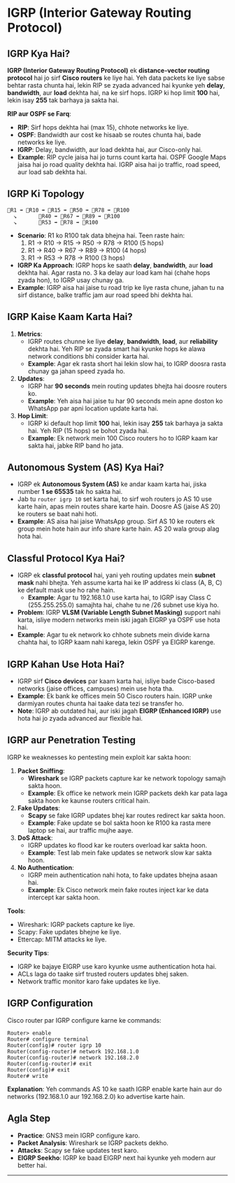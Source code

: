 # IGRP (Interior Gateway Routing Protocol)

## IGRP Kya Hai?
**IGRP (Interior Gateway Routing Protocol)** ek **distance-vector routing protocol** hai jo sirf **Cisco routers** ke liye hai. Yeh data packets ke liye sabse behtar rasta chunta hai, lekin RIP se zyada advanced hai kyunke yeh **delay**, **bandwidth**, aur **load** dekhta hai, na ke sirf hops. IGRP ki hop limit **100** hai, lekin isay **255** tak barhaya ja sakta hai.

**RIP aur OSPF se Farq**:
- **RIP**: Sirf hops dekhta hai (max 15), chhote networks ke liye.
- **OSPF**: Bandwidth aur cost ke hisaab se routes chunta hai, bade networks ke liye.
- **IGRP**: Delay, bandwidth, aur load dekhta hai, aur Cisco-only hai.
- **Example**: RIP cycle jaisa hai jo turns count karta hai. OSPF Google Maps jaisa hai jo road quality dekhta hai. IGRP aisa hai jo traffic, road speed, aur load sab dekhta hai.

## IGRP Ki Topology

```
🔳R1 ➡️ 🔳R10 ➡️ 🔳R15 ➡️ 🔳R50 ➡️ 🔳R78 ➡️ 🔳R100
  ↘️       🔳R40 ➡️ 🔳R67 ➡️ 🔳R89 ➡️ 🔳R100
  ↘️       🔳R53 ➡️ 🔳R78 ➡️ 🔳R100
```

- **Scenario**: R1 ko R100 tak data bhejna hai. Teen raste hain:
  1. R1 → R10 → R15 → R50 → R78 → R100 (5 hops)
  2. R1 → R40 → R67 → R89 → R100 (4 hops)
  3. R1 → R53 → R78 → R100 (3 hops)
- **IGRP Ka Approach**: IGRP hops ke saath **delay**, **bandwidth**, aur **load** dekhta hai. Agar rasta no. 3 ka delay aur load kam hai (chahe hops zyada hon), to IGRP usay chunay ga.
- **Example**: IGRP aisa hai jaise tu road trip ke liye rasta chune, jahan tu na sirf distance, balke traffic jam aur road speed bhi dekhta hai.

## IGRP Kaise Kaam Karta Hai?
1. **Metrics**:
   - IGRP routes chunne ke liye **delay**, **bandwidth**, **load**, aur **reliability** dekhta hai. Yeh RIP se zyada smart hai kyunke hops ke alawa network conditions bhi consider karta hai.
   - **Example**: Agar ek rasta short hai lekin slow hai, to IGRP doosra rasta chunay ga jahan speed zyada ho.
2. **Updates**:
   - IGRP har **90 seconds** mein routing updates bhejta hai doosre routers ko.
   - **Example**: Yeh aisa hai jaise tu har 90 seconds mein apne doston ko WhatsApp par apni location update karta hai.
3. **Hop Limit**:
   - IGRP ki default hop limit **100** hai, lekin isay **255** tak barhaya ja sakta hai. Yeh RIP (15 hops) se bohot zyada hai.
   - **Example**: Ek network mein 100 Cisco routers ho to IGRP kaam kar sakta hai, jabke RIP band ho jata.

## Autonomous System (AS) Kya Hai?
- IGRP ek **Autonomous System (AS)** ke andar kaam karta hai, jiska number **1 se 65535** tak ho sakta hai.
- Jab tu `router igrp 10` set karta hai, to sirf woh routers jo AS 10 use karte hain, apas mein routes share karte hain. Doosre AS (jaise AS 20) ke routers se baat nahi hoti.
- **Example**: AS aisa hai jaise WhatsApp group. Sirf AS 10 ke routers ek group mein hote hain aur info share karte hain. AS 20 wala group alag hota hai.

## Classful Protocol Kya Hai?
- IGRP ek **classful protocol** hai, yani yeh routing updates mein **subnet mask** nahi bhejta. Yeh assume karta hai ke IP address ki class (A, B, C) ke default mask use ho rahe hain.
  - **Example**: Agar tu 192.168.1.0 use karta hai, to IGRP isay Class C (255.255.255.0) samajhta hai, chahe tu ne /26 subnet use kiya ho.
- **Problem**: IGRP **VLSM (Variable Length Subnet Masking)** support nahi karta, isliye modern networks mein iski jagah EIGRP ya OSPF use hota hai.
- **Example**: Agar tu ek network ko chhote subnets mein divide karna chahta hai, to IGRP kaam nahi karega, lekin OSPF ya EIGRP karenge.

## IGRP Kahan Use Hota Hai?
- IGRP sirf **Cisco devices** par kaam karta hai, isliye bade Cisco-based networks (jaise offices, campuses) mein use hota tha.
- **Example**: Ek bank ke offices mein 50 Cisco routers hain. IGRP unke darmiyan routes chunta hai taake data tezi se transfer ho.
- **Note**: IGRP ab outdated hai, aur iski jagah **EIGRP (Enhanced IGRP)** use hota hai jo zyada advanced aur flexible hai.

## IGRP aur Penetration Testing
IGRP ke weaknesses ko pentesting mein exploit kar sakta hoon:
1. **Packet Sniffing**:
   - **Wireshark** se IGRP packets capture kar ke network topology samajh sakta hoon.
   - **Example**: Ek office ke network mein IGRP packets dekh kar pata laga sakta hoon ke kaunse routers critical hain.
2. **Fake Updates**:
   - **Scapy** se fake IGRP updates bhej kar routes redirect kar sakta hoon.
   - **Example**: Fake update se bol sakta hoon ke R100 ka rasta mere laptop se hai, aur traffic mujhe aaye.
3. **DoS Attack**:
   - IGRP updates ko flood kar ke routers overload kar sakta hoon.
   - **Example**: Test lab mein fake updates se network slow kar sakta hoon.
4. **No Authentication**:
   - IGRP mein authentication nahi hota, to fake updates bhejna asaan hai.
   - **Example**: Ek Cisco network mein fake routes inject kar ke data intercept kar sakta hoon.

**Tools**:
- Wireshark: IGRP packets capture ke liye.
- Scapy: Fake updates bhejne ke liye.
- Ettercap: MITM attacks ke liye.

**Security Tips**:
- IGRP ke bajaye EIGRP use karo kyunke usme authentication hota hai.
- ACLs laga do taake sirf trusted routers updates bhej saken.
- Network traffic monitor karo fake updates ke liye.

## IGRP Configuration
Cisco router par IGRP configure karne ke commands:

```plaintext
Router> enable
Router# configure terminal
Router(config)# router igrp 10
Router(config-router)# network 192.168.1.0
Router(config-router)# network 192.168.2.0
Router(config-router)# exit
Router(config)# exit
Router# write
```

**Explanation**: Yeh commands AS 10 ke saath IGRP enable karte hain aur do networks (192.168.1.0 aur 192.168.2.0) ko advertise karte hain.

## Agla Step
- **Practice**: GNS3 mein IGRP configure karo.
- **Packet Analysis**: Wireshark se IGRP packets dekho.
- **Attacks**: Scapy se fake updates test karo.
- **EIGRP Seekho**: IGRP ke baad EIGRP next hai kyunke yeh modern aur better hai.


---

